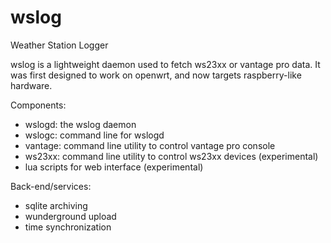 # wslog
Weather Station Logger

wslog is a lightweight daemon used to fetch ws23xx or vantage pro data.
It was first designed to work on openwrt, and now targets raspberry-like
hardware.

Components:
  - wslogd: the wslog daemon
  - wslogc: command line for wslogd
  - vantage: command line utility to control vantage pro console
  - ws23xx: command line utility to control ws23xx devices (experimental)
  - lua scripts for web interface (experimental)

Back-end/services:
  - sqlite archiving
  - wunderground upload
  - time synchronization
